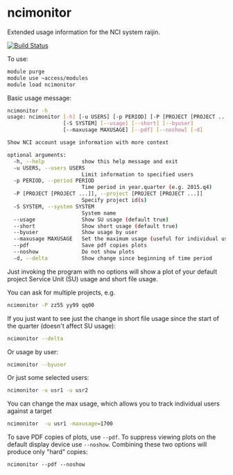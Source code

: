 # ncimonitor
Extended usage information for the NCI system raijin.

[![Build Status](https://travis-ci.org/coecms/ncimonitor.svg?branch=master)](https://travis-ci.org/coecms/ncimonitor)

To use:

```bash
module purge
module use ~access/modules
module load ncimonitor
```

Basic usage message:
```bash
ncimonitor -h
usage: ncimonitor [-h] [-u USERS] [-p PERIOD] [-P [PROJECT [PROJECT ...]]]
                  [-S SYSTEM] [--usage] [--short] [--byuser]
                  [--maxusage MAXUSAGE] [--pdf] [--noshow] [-d]

Show NCI account usage information with more context

optional arguments:
  -h, --help            show this help message and exit
  -u USERS, --users USERS
                        Limit information to specified users
  -p PERIOD, --period PERIOD
                        Time period in year.quarter (e.g. 2015.q4)
  -P [PROJECT [PROJECT ...]], --project [PROJECT [PROJECT ...]]
                        Specify project id(s)
  -S SYSTEM, --system SYSTEM
                        System name
  --usage               Show SU usage (default true)
  --short               Show short usage (default true)
  --byuser              Show usage by user
  --maxusage MAXUSAGE   Set the maximum usage (useful for individual users)
  --pdf                 Save pdf copies plots
  --noshow              Do not show plots
  -d, --delta           Show change since beginning of time period
```

Just invoking the program with no options will show a plot of your default project Service Unit (SU) usage and short 
file usage.

You can ask for multiple projects, e.g.
```bash
ncimonitor -P zz55 yy99 qq00
```
If you just want to see just the change in short file usage since the start of the quarter (doesn't affect SU usage):
```bash
ncimonitor --delta
```
Or usage by user:
```bash
ncimonitor --byuser
```
Or just some selected users:
```bash
ncimonitor -u usr1 -u usr2
```
You can change the max usage, which allows you to track individual users against a target
```bash
ncimonitor  -u usr1 -maxusage=1700
```
To save PDF copies of plots, use `--pdf`. To suppress viewing plots on the default display
device use `--noshow`. Combining these two options will produce only "hard" copies:
```
ncimonitor --pdf --noshow
```
